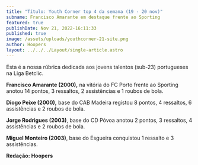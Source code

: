 ```yaml
---
title: "Título: Youth Corner top 4 da semana (19 - 20 nov)"
subname: Francisco Amarante em destaque frente ao Sporting
featured: true
publishDate: Nov 21, 2022-16:11:33
published: true
image: /assets/uploads/youthcorner-21-site.png
author: Hoopers
layout: ../../../Layout/single-article.astro
---
```

<!--StartFragment-->

Esta é a nossa rúbrica dedicada aos jovens talentos (sub-23) portugueses na Liga Betclic.

<!--EndFragment-->

**Francisco Amarante (2000),** na vitória do FC Porto frente ao Sporting anotou 14 pontos, 3 ressaltos, 2 assistências e 1 roubos de bola.    

**Diogo Peixe (2000),** base do CAB Madeira registou 8 pontos, 4 ressaltos, 6 assistências e 2 roubos de bola.

**Jorge Rodrigues (2003)**, base do CD Póvoa anotou 2 pontos, 3 ressaltos, 4 assistências e 2 roubos de bola.

**Miguel Monteiro (2003)**, base do Esgueira conquistou 1 ressalto e 3 assistências.

**R﻿edação: Hoopers**